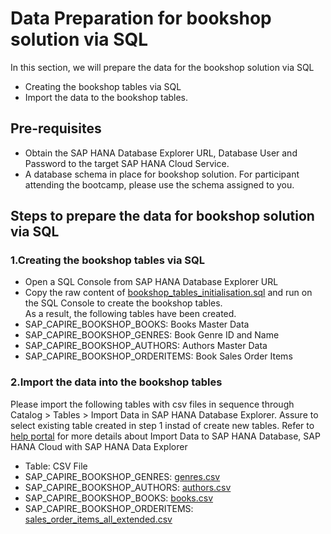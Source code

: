 # Data Preparation for bookshop solution via SQL
In this section, we will prepare the data for the bookshop solution via SQL
- Creating the bookshop tables via SQL
- Import the data to the bookshop tables.

## Pre-requisites
- Obtain the SAP HANA Database Explorer URL, Database User and Password to the target SAP HANA Cloud Service.
- A database schema in place for bookshop solution. For participant attending the bootcamp, please use the schema assigned to you. 

## Steps to prepare the data for bookshop solution via SQL
### 1.Creating the bookshop tables via SQL
- Open a SQL Console from SAP HANA Database Explorer URL
- Copy the raw content of [bookshop_tables_initialisation.sql](bookshop_tables_initialisation.sql) and run on the SQL Console to create the bookshop tables.<br/>
As a result, the following tables have been created.
- SAP_CAPIRE_BOOKSHOP_BOOKS: Books Master Data
- SAP_CAPIRE_BOOKSHOP_GENRES: Book Genre ID and Name
- SAP_CAPIRE_BOOKSHOP_AUTHORS: Authors Master Data
- SAP_CAPIRE_BOOKSHOP_ORDERITEMS: Book Sales Order Items

### 2.Import the data into the bookshop tables
Please import the following tables with csv files in sequence through Catalog > Tables > Import Data in SAP HANA Database Explorer. Assure to select existing table created in step 1 instad of create new tables. Refer to [help portal](https://help.sap.com/viewer/a2cea64fa3ac4f90a52405d07600047b/cloud/en-US/ee0e1389fde345fa8ccf937f19c99c30.html) for more details about Import Data to SAP HANA Database, SAP HANA Cloud with SAP HANA Data Explorer 
- Table: CSV File
- SAP_CAPIRE_BOOKSHOP_GENRES: [genres.csv](../../00-dataset/genres.csv)
- SAP_CAPIRE_BOOKSHOP_AUTHORS: [authors.csv](../../00-dataset/authors.csv)
- SAP_CAPIRE_BOOKSHOP_BOOKS: [books.csv](../../00-dataset/books.csv)
- SAP_CAPIRE_BOOKSHOP_ORDERITEMS: [sales_order_items_all_extended.csv](../../00-dataset/sales_order_items_all_exended.csv)